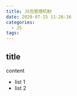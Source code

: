 ```yaml
---
title: JS包管理机制
date: 2020-07-15 11:26:16
categories:
  - JS
tags:
---
```


## title

content

- list 1
- list 2
